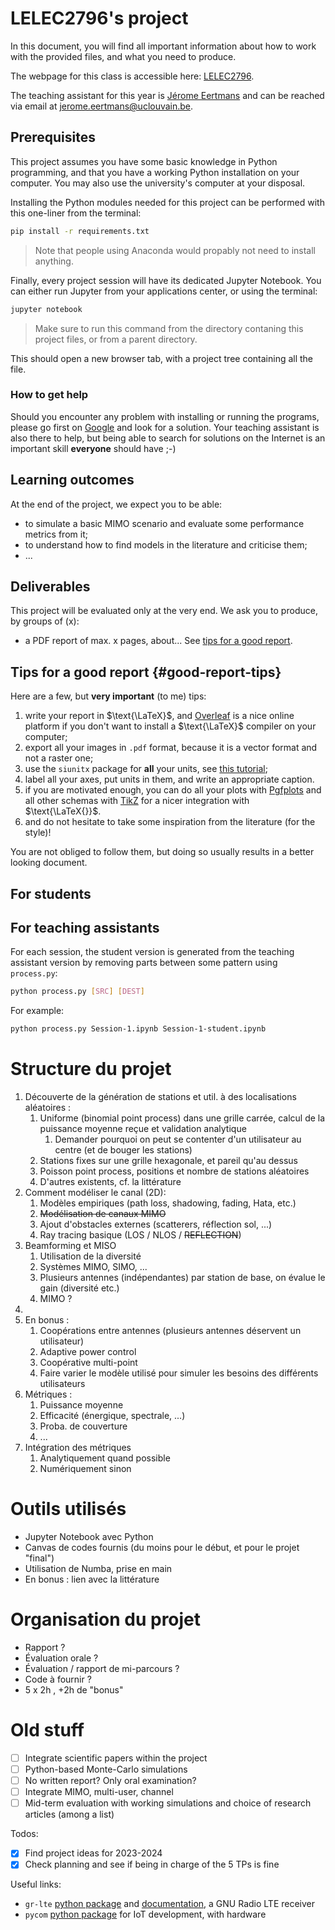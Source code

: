 # LELEC2796's project

In this document, you will find all important information about how to work
with the provided files, and what you need to produce.

The webpage for this class is accessible here:
[LELEC2796](https://uclouvain.be/en-cours-2023-lelec2796).

The teaching assistant for this year is
[Jérome Eertmans](https://uclouvain.be/fr/repertoires/jerome.eertmans)
and can be reached via email at
[jerome.eertmans@uclouvain.be](mailto:jerome.eertmans@uclouvain.be).

## Prerequisites

This project assumes you have some basic knowledge in Python programming,
and that you have a working Python installation on your computer. You may also
use the university's computer at your disposal.

Installing the Python modules needed for this project can be performed
with this one-liner from the terminal:

```bash
pip install -r requirements.txt
```

> Note that people using Anaconda would propably not need to install anything.

Finally, every project session will have its dedicated Jupyter Notebook.
You can either run Jupyter from your applications center, or using the terminal:

```bash
jupyter notebook
```

> Make sure to run this command from the directory contaning
  this project files, or from a parent directory.

This should open a new browser tab, with a project tree containing all the file. 

### How to get help

Should you encounter any problem with installing or running the programs,
please go first on
[Google](https://www.google.com/)
and look for a solution. Your teaching assistant
is also there to help, but being able to search for solutions on the Internet
is an important skill **everyone** should have ;-)


## Learning outcomes

At the end of the project, we expect you to be able:

+ to simulate a basic MIMO scenario and evaluate some performance
  metrics from it;
+ to understand how to find models in the literature and criticise them;
+ ...

## Deliverables

This project will be evaluated only at the very end. We ask you to produce, by groups of (x):

+ a PDF report of max. x pages, about... See [tips for a good report](#good-report-tips).

## Tips for a good report {#good-report-tips}

Here are a few, but **very important** (to me) tips:

1. write your report in $\text{\LaTeX}$, and [Overleaf](overleaf.com) is a nice online
  platform if you don't want to install a $\text{\LaTeX}$ compiler on your computer;
2. export all your images in `.pdf` format, because it is a vector format and not a raster one;
3. use the `siunitx` package for **all** your units,
  see [this tutorial](https://www.dickimaw-books.com/latex/thesis/html/siunitx.html);
4. label all your axes, put units in them, and write an appropriate caption.
5. if you are motivated enough, you can do all your plots with [Pgfplots](https://fr.overleaf.com/learn/latex/Pgfplots_package) and all other schemas with [TikZ](https://fr.overleaf.com/learn/latex/TikZ_package) for a nicer integration with $\text{\LaTeX{}}$.
6. and do not hesitate to take some inspiration from the literature (for the style)!

You are not obliged to follow them, but doing so usually results in a better
looking document.

## For students

## For teaching assistants

For each session, the student version is generated from the teaching assistant
version by removing parts between some pattern using `process.py`:

```bash
python process.py [SRC] [DEST]
```

For example:

```bash
python process.py Session-1.ipynb Session-1-student.ipynb
```

# Structure du projet

1. Découverte de la génération de stations et util. à des localisations aléatoires :
   1. Uniforme (binomial point process) dans une grille carrée, calcul de la puissance moyenne reçue et validation analytique
	   1. Demander pourquoi on peut se contenter d'un utilisateur au centre (et de bouger les stations)
   3. Stations fixes sur une grille hexagonale, et pareil qu'au dessus
   4. Poisson point process, positions et nombre de stations aléatoires
   5. D'autres existents, cf. la littérature
2. Comment modéliser le canal (2D):
   1. Modèles empiriques (path loss, shadowing, fading, Hata, etc.)
   2. ~~Modélisation de canaux MIMO~~
   3. Ajout d'obstacles externes (scatterers, réflection sol, ...)
   4. Ray tracing basique (LOS / NLOS / ~~REFLECTION~~)
3. Beamforming et MISO
   1. Utilisation de la diversité
   2. Systèmes MIMO, SIMO, ...
   3. Plusieurs antennes (indépendantes) par station de base, on évalue le gain (diversité etc.)
   4. MIMO ?
4. 
4. En bonus :
   1. Coopérations entre antennes (plusieurs antennes déservent un utilisateur)
   2. Adaptive power control
   3. Coopérative multi-point
   4. Faire varier le modèle utilisé pour simuler les besoins des différents utilisateurs
5. Métriques :
   1. Puissance moyenne
   2. Efficacité (énergique, spectrale, ...)
   3. Proba. de couverture
   4. ...
6. Intégration des métriques
   1. Analytiquement quand possible
   2. Numériquement sinon

# Outils utilisés

- Jupyter Notebook avec Python
- Canvas de codes fournis (du moins pour le début, et pour le projet "final")
- Utilisation de Numba, prise en main
- En bonus : lien avec la littérature

# Organisation du projet

- Rapport ?
- Évaluation orale ?
- Évaluation / rapport de mi-parcours ?
- Code à fournir ?
- 5 x 2h , +2h de "bonus"

# Old stuff

- [ ] Integrate scientific papers within the project
- [ ] Python-based Monte-Carlo simulations
- [ ] No written report? Only oral examination?
- [ ] Integrate MIMO, multi-user, channel
- [ ] Mid-term evaluation with working simulations and choice of research articles (among a list)

Todos:

- [x] Find project ideas for 2023-2024
- [x] Check planning and see if being in charge of the 5 TPs is fine

Useful links:

- `gr-lte` [python package](https://github.com/kit-cel/gr-lte) and [documentation](https://pdfs.semanticscholar.org/0022/2d3e686db9cdec49ccaee92015e2f1eb2ae3.pdf), a GNU Radio LTE receiver
- `pycom` [python package](https://docs.pycom.io/) for IoT development, with hardware
